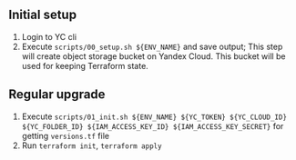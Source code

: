 ## Initial setup

1. Login to YC cli
2. Execute `scripts/00_setup.sh ${ENV_NAME}` and save output; This step will create object storage bucket on Yandex Cloud. This bucket will be used for keeping Terraform state.

## Regular upgrade
1. Execute `scripts/01_init.sh ${ENV_NAME} ${YC_TOKEN} ${YC_CLOUD_ID} ${YC_FOLDER_ID} ${IAM_ACCESS_KEY_ID} ${IAM_ACCESS_KEY_SECRET}` for getting `versions.tf` file
2. Run `terraform init`, `terraform apply`